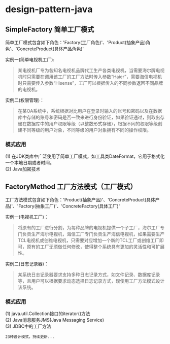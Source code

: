 # design-pattern-java
## SimpleFactory 简单工厂模式  
简单工厂模式包含如下角色：'Factory(工厂角色)'、'Product(抽象产品)角色'、'ConcreteProduct(具体产品角色)'  

实例一(简单电视机工厂):  
>某电视机厂专为各知名电视机品牌代工生产各类电视机，当需要海尔牌电视机时只需要在调用该工厂的工厂方法时传入参数“Haier”，需要海信电视机时只需要传入参数“Hisense”，工厂可以根据传入的不同参数返回不同品牌的电视机。  

实例二(权限管理)：  
>在某OA系统中，系统根据对比用户在登录时输入的账号和密码以及在数据库中存储的账号和密码是否一致来进行身份验证，如果验证通过，则取出存储在数据库中的用户权限等级（以整数形式存储），根据不同的权限等级创建不同等级的用户对象，不同等级的用户对象拥有不同的操作权限。  

### 模式应用
(1) 在JDK类库中广泛使用了简单工厂模式，如工具类DateFormat，它用于格式化一个本地日期或者时间。  
(2) Java加密技术  


## FactoryMethod 工厂方法模式（工厂模式）  
工厂方法模式包含如下角色：'Product(抽象产品)'、'ConcreteProduct(具体产品)'、'Factory(抽象工厂)'、'ConcreteFactory(具体工厂)'  

实例一(电视机工厂)：  
>将原有的工厂进行分割，为每种品牌的电视机提供一个子工厂，海尔工厂专门负责生产海尔电视机，海信工厂专门负责生产海信电视机，如果需要生产TCL电视机或创维电视机，只需要对应增加一个新的TCL工厂或创维工厂即可，原有的工厂无须做任何修改，使得整个系统具有更加的灵活性和可扩展性。  

实例二(日志记录器)：  
>某系统日志记录器要求支持多种日志记录方式，如文件记录、数据库记录等，且用户可以根据要求动态选择日志记录方式，现使用工厂方法模式设计该系统。

### 模式应用
(1) java.util.Collection接口的iterator()方法  
(2) Java消息服务JMS(Java Messaging Service)  
(3) JDBC中的工厂方法  



	23种设计模式，持续更新...